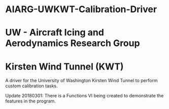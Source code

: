 # AIARG-UWKWT-Calibration-Driver
# UW - Aircraft Icing and Aerodynamics Research Group
# Kirsten Wind Tunnel (KWT)



A driver for the University of Washington Kirsten Wind Tunnel to perform custom calibration tasks. 

Update 20180301: There is a Functions VI being created to demonstrate the features in the program.
